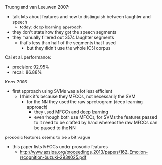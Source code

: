 Truong and van Leeuwen 2007:
- talk lots about features and how to distinguish between laughter and speech
    - today: deep learning approach
- they don't state how they got the speech segments 
- they manually filtered out 3574 laughter segments 
    - that's less than half of the segments that I used
        - but they didn't use the whole ICSI corpus

Cai et al. performance:
- precision: 92.95%
- recall: 86.88%

Knox 2006
- first approach using SVMs was a lot less efficient
    - I think it's because they MFCCs, not necessarily the SVM
        - for the NN they used the raw spectrogram (deep learning approach)
            - they used MFCCs and deep learning
            - even though both use MFCCs, for SVMs the features passed to it need to be crafted by hand whereas the raw MFCCs can be passed to the NN 

prosodic features seems to be a bit vague
- this paper lists MFCCs under prosodic features 
    - http://www.apsipa.org/proceedings_2013/papers/162_Emotion-recognition-Suzuki-2930025.pdf